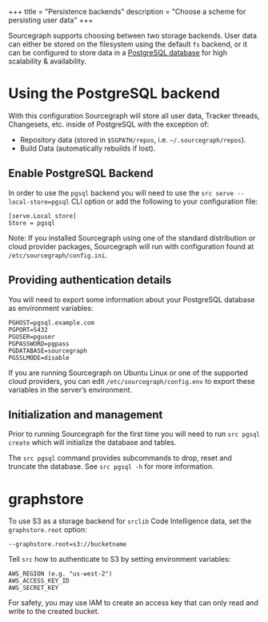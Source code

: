 +++
title = "Persistence backends"
description = "Choose a scheme for persisting user data"
+++

Sourcegraph supports choosing between two storage backends. User data can either be stored on the filesystem using the default `fs` backend, or it can be configured to store data in a [PostgreSQL database](http://www.postgresql.org) for high scalability & availability.

# Using the PostgreSQL backend

With this configuration Sourcegraph will store all user data, Tracker threads, Changesets, etc. inside of PostgreSQL with the exception of:

- Repository data (stored in `$SGPATH/repos`, i.e. `~/.sourcegraph/repos`).
- Build Data (automatically rebuilds if lost).

## Enable PostgreSQL Backend

In order to use the `pgsql` backend you will need to use the `src serve --local-store=pgsql` CLI option or add the following to your configuration file:

```
[serve.Local store]
Store = pgsql
```

Note: If you installed Sourcegraph using one of the standard distribution or cloud provider packages,
Sourcegraph will run with configuration found at `/etc/sourcegraph/config.ini`.

## Providing authentication details

You will need to export some information about your PostgreSQL database as environment variables:

```
PGHOST=pgsql.example.com
PGPORT=5432
PGUSER=pguser
PGPASSWORD=pgpass
PGDATABASE=sourcegraph
PGSSLMODE=disable
```

If you are running Sourcegraph on Ubuntu Linux or one of the supported cloud providers, you can edit `/etc/sourcegraph/config.env` to export these variables in the server’s environment.

## Initialization and management

Prior to running Sourcegraph for the first time you will need to run `src pgsql create` which will initialize the database and tables.

The `src pgsql` command provides subcommands to drop, reset and truncate the database. See `src pgsql -h` for more information.

# graphstore

To use S3 as a storage backend for `srclib` Code Intelligence data, set the `graphstore.root` option:

```
--graphstore.root=s3://bucketname
```

Tell `src` how to authenticate to S3 by setting environment variables:

```
AWS_REGION (e.g. "us-west-2")
AWS_ACCESS_KEY_ID
AWS_SECRET_KEY
```

For safety, you may use IAM to create an access key that can only read and write to the created bucket.
